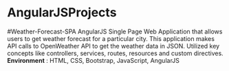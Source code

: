 # AngularJSProjects

#Weather-Forecast-SPA
AngularJS Single Page Web Application that allows users to get weather forecast for a particular city. 
This application makes API calls to OpenWeather API to get the weather data in JSON.
Utilized key concepts like controllers, services, routes, resources and custom directives.
**Environment** : HTML, CSS, Bootstrap, JavaScript, AngularJS
